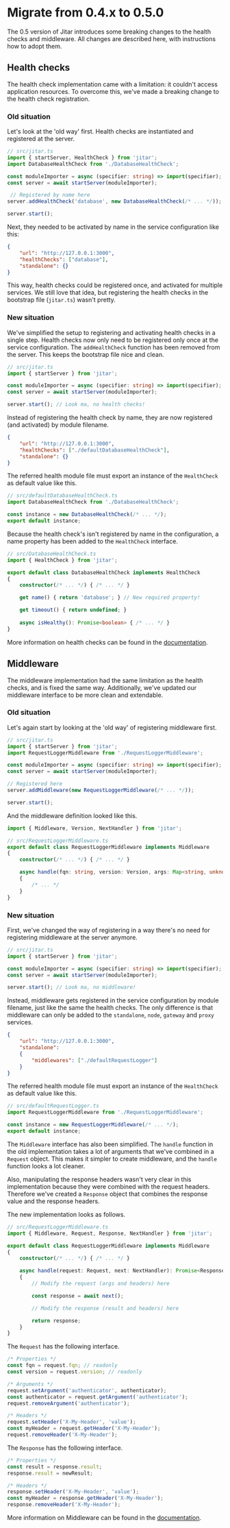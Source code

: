 # Migrate from 0.4.x to 0.5.0

The 0.5 version of Jitar introduces some breaking changes to the health checks and middleware. All changes are described here, with instructions how to adopt them.

## Health checks

The health check implementation came with a limitation: it couldn't access application resources.
To overcome this, we've made a breaking change to the health check registration.

### Old situation

Let's look at the 'old way' first. Health checks are instantiated and registered at the server.

```ts
// src/jitar.ts
import { startServer, HealthCheck } from 'jitar';
import DatabaseHealthCheck from './DatabaseHealthCheck';

const moduleImporter = async (specifier: string) => import(specifier);
const server = await startServer(moduleImporter);

 // Registered by name here
server.addHealthCheck('database', new DatabaseHealthCheck(/* ... */));

server.start();
```

Next, they needed to be activated by name in the service configuration like this:

```json
{
    "url": "http://127.0.0.1:3000",
    "healthChecks": ["database"],
    "standalone": {}
}
```

This way, health checks could be registered once, and activated for multiple services.
We still love that idea, but registering the health checks in the bootstrap file (`jitar.ts`) wasn't pretty.

### New situation

We've simplified the setup to registering and activating health checks in a single step. Health checks now only need to be registered only once at the service configuration. The `addHealthCheck` function has been removed from the server. This keeps the bootstrap file nice and clean.

```ts
// src/jitar.ts
import { startServer } from 'jitar';

const moduleImporter = async (specifier: string) => import(specifier);
const server = await startServer(moduleImporter);

server.start(); // Look ma, no health checks!
```

Instead of registering the health check by name, they are now registered (and activated) by module filename.

```json
{
    "url": "http://127.0.0.1:3000",
    "healthChecks": ["./defaultDatabaseHealthCheck"],
    "standalone": {}
}
```

The referred health module file must export an instance of the `HealthCheck` as default value like this.

```ts
// src/defaultDatabaseHealthCheck.ts
import DatabaseHealthCheck from './DatabaseHealthCheck';

const instance = new DatabaseHealthCheck(/* ... */);
export default instance;
```

Because the health check's isn't registered by name in the configuration, a name property has been added to the `HealthCheck` interface.

```ts
// src/DatabaseHealthCheck.ts
import { HealthCheck } from 'jitar';

export default class DatabaseHealthCheck implements HealthCheck
{
    constructor(/* ... */) { /* ... */ }

    get name() { return 'database'; } // New required property!

    get timeout() { return undefined; }
    
    async isHealthy(): Promise<boolean> { /* ... */ }
}
```

More information on health checks can be found in the [documentation](https://docs.jitar.dev/deploy/health-checks.html).

## Middleware

The middleware implementation had the same limitation as the health checks, and is fixed the same way. Additionally, we've updated our middleware interface to be more clean and extendable.

### Old situation

Let's again start by looking at the 'old way' of registering middleware first.

```ts
// src/jitar.ts
import { startServer } from 'jitar';
import RequestLoggerMiddleware from './RequestLoggerMiddleware';

const moduleImporter = async (specifier: string) => import(specifier);
const server = await startServer(moduleImporter);

// Registered here
server.addMiddleware(new RequestLoggerMiddleware(/* ... */));

server.start();
```

And the middleware definition looked like this.

```ts
import { Middleware, Version, NextHandler } from 'jitar';

// src/RequestLoggerMiddleware.ts
export default class RequestLoggerMiddleware implements Middleware
{
    constructor(/* ... */) { /* ... */ }

    async handle(fqn: string, version: Version, args: Map<string, unknown>, headers: Map<string, string>, next: NextHandler): Promise<unknown>
    {
        /* ... */
    }
}
```

### New situation

First, we've changed the way of registering in a way there's no need for registering middleware at the server anymore.

```ts
// src/jitar.ts
import { startServer } from 'jitar';

const moduleImporter = async (specifier: string) => import(specifier);
const server = await startServer(moduleImporter);

server.start(); // Look ma, no middleware!
```

Instead, middleware gets registered in the service configuration by module filename, just like the same the health checks. The only difference is that middleware can only be added to the `standalone`, `node`, `gateway` and `proxy` services.

```json
{
    "url": "http://127.0.0.1:3000",
    "standalone":
    {
        "middlewares": ["./defaultRequestLogger"]
    }
}
```

The referred health module file must export an instance of the `HealthCheck` as default value like this.

```ts
// src/defaultRequestLogger.ts
import RequestLoggerMiddleware from './RequestLoggerMiddleware';

const instance = new RequestLoggerMiddleware(/* ... */);
export default instance;
```

The `Middleware` interface has also been simplified. The `handle` function in the old implementation takes a lot of arguments that we've combined in a `Request` object. This makes it simpler to create middleware, and the `handle` function looks a lot cleaner.

Also, manipulating the response headers wasn't very clear in this implementation because they were combined with the request headers. Therefore we've created a `Response` object that combines the response value and the response headers.

The new implementation looks as follows.

```ts
// src/RequestLoggerMiddleware.ts
import { Middleware, Request, Response, NextHandler } from 'jitar';

export default class RequestLoggerMiddleware implements Middleware
{
    constructor(/* ... */) { /* ... */ }

    async handle(request: Request, next: NextHandler): Promise<Response>
    {
        // Modify the request (args and headers) here

        const response = await next();

        // Modify the response (result and headers) here

        return response;
    }
}
```

The `Request` has the following interface.

```ts
/* Properties */
const fqn = request.fqn; // readonly
const version = request.version; // readonly

/* Arguments */
request.setArgument('authenticator', authenticator);
const authenticator = request.getArgument('authenticator');
request.removeArgument('authenticator');

/* Headers */
request.setHeader('X-My-Header', 'value');
const myHeader = request.getHeader('X-My-Header');
request.removeHeader('X-My-Header');
```

The `Response` has the following interface.

```ts
/* Properties */
const result = response.result;
response.result = newResult;

/* Headers */
response.setHeader('X-My-Header', 'value');
const myHeader = response.getHeader('X-My-Header');
response.removeHeader('X-My-Header');
```

More information on Middleware can be found in the [documentation](https://docs.jitar.dev/develop/middleware.html).